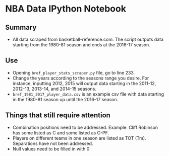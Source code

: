 # NBA Data IPython Notebook 

## Summary

* All data scraped from basketball-reference.com. The script outputs data starting from the 1980-81 season and ends at the 2016-17 season. 

## Use

* Opening `bref_player_stats_scraper.py` file, go to line 233. 
* Change the years according to the seasons range you desire. For instance, inputting 2012, 2015 will output data starting in the 2011-12, 2012-13, 2013-14, and 2014-15 seasons.
* `bref_1981_2017_player_data.csv` is an example csv file with data starting in the 1980-81 season up until the 2016-17 season.

## Things that still require attention
* Combination positions need to be addressed. Example: Cliff Robinson has some listed as C and some listed as C-PF.
* Players on different teams in one season are listed as TOT (Tm). Separations have not been addressed.
* Null values need to be filled in with 0